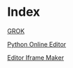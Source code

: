 # Index

[GROK](test.pegasis.site/grok)

[Python Online Editor](https://test.pegasis.site/python/editor.html)

[Editor Iframe Maker](https://test.pegasis.site/python/editor_iframe_maker.html)

